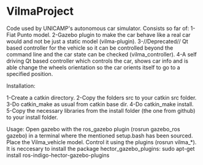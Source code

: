 VilmaProject
============
 Code used by UNICAMP's autonomous car simulator. Consists so far of:
 1-Fiat Punto model.
 2-Gazebo plugin to make the car behave like a real car would and not be just a static model (vilma-plugin).
 3-//Deprecated// Qt based controller for the vehicle so it can be controlled beyond the command line and the car state can be 
 checked (vilma_controller). 
 4-A self driving Qt based controller which controls the car, shows car info and is able change the wheels orientation so the
 car orients itself to go to a specified position.
 
 Installation:
 
 1-Create a catkin directory.
 2-Copy the folders src to your catkin src folder.
 3-Do catkin_make as usual from catkin base dir.
 4-Do catkin_make install.
 5-Copy the necessary libraries from the install folder (the one from github) to your install folder.
 
 Usage:
 Open gazebo with the ros_gazebo plugin (rosrun gazebo_ros gazebo) in a terminal where the mentioned setup.bash has
 been sourced.
 Place the Vilma_vehicle model. 
 Control it using the plugins (rosrun vilma_*).
It is neccesary to install the package hector_gazebo_plugins:
   sudo apt-get install ros-indigo-hector-gazebo-plugins
